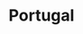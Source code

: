 ---
title: Portugal
indice: 0.4262420590473683
years:
- year: '1995'
  indice: 0.36048695921870766
- year: '1996'
  indice: 0.35633005075330865
- year: '1997'
  indice: 0.357891189094308
- year: '1998'
  indice: 0.3612851969935538
- year: '1999'
  indice: 0.36729491508757306
- year: '2000'
  indice: 0.37087915406229927
- year: '2001'
  indice: 0.37450168001058587
- year: '2002'
  indice: 0.37923327605581897
- year: '2003'
  indice: 0.38704013730097786
- year: '2004'
  indice: 0.3904920882524208
- year: '2005'
  indice: 0.3969578530382618
- year: '2006'
  indice: 0.4003167878548389
- year: '2007'
  indice: 0.4043810588795557
- year: '2008'
  indice: 0.411946694974271
- year: '2009'
  indice: 0.41435824222561163
- year: '2010'
  indice: 0.41271828989400916
- year: '2011'
  indice: 0.41469224197571264
- year: '2012'
  indice: 0.41299802731542756
- year: '2013'
  indice: 0.41171194193781446
- year: '2014'
  indice: 0.4112218803197565
- year: '2015'
  indice: 0.4067338706240223
- year: '2016'
  indice: 0.40792751921037623
- year: '2017'
  indice: 0.4084112343182649
- year: '2018'
  indice: 0.40978405470572593
- year: '2019'
  indice: 0.4139470435370914
- year: '2020'
  indice: 0.4262420590473683
---